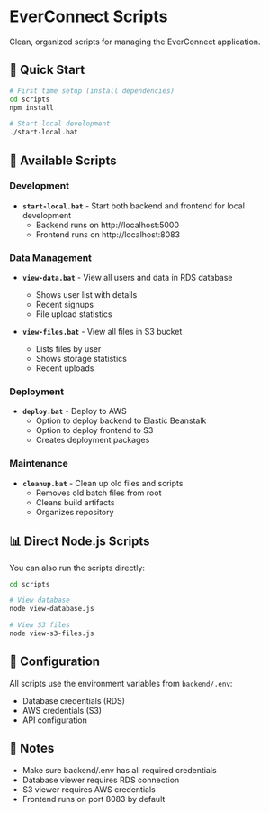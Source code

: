 # EverConnect Scripts

Clean, organized scripts for managing the EverConnect application.

## 🚀 Quick Start

```bash
# First time setup (install dependencies)
cd scripts
npm install

# Start local development
./start-local.bat
```

## 📁 Available Scripts

### Development
- **`start-local.bat`** - Start both backend and frontend for local development
  - Backend runs on http://localhost:5000
  - Frontend runs on http://localhost:8083

### Data Management
- **`view-data.bat`** - View all users and data in RDS database
  - Shows user list with details
  - Recent signups
  - File upload statistics

- **`view-files.bat`** - View all files in S3 bucket
  - Lists files by user
  - Shows storage statistics
  - Recent uploads

### Deployment
- **`deploy.bat`** - Deploy to AWS
  - Option to deploy backend to Elastic Beanstalk
  - Option to deploy frontend to S3
  - Creates deployment packages

### Maintenance
- **`cleanup.bat`** - Clean up old files and scripts
  - Removes old batch files from root
  - Cleans build artifacts
  - Organizes repository

## 📊 Direct Node.js Scripts

You can also run the scripts directly:

```bash
cd scripts

# View database
node view-database.js

# View S3 files
node view-s3-files.js
```

## 🔧 Configuration

All scripts use the environment variables from `backend/.env`:
- Database credentials (RDS)
- AWS credentials (S3)
- API configuration

## 📝 Notes

- Make sure backend/.env has all required credentials
- Database viewer requires RDS connection
- S3 viewer requires AWS credentials
- Frontend runs on port 8083 by default